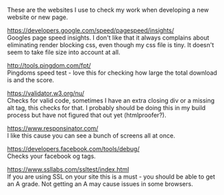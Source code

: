 ---
---
These are the websites I use to check my work when developing a new website or new page.

https://developers.google.com/speed/pagespeed/insights/  
Googles page speed insights. I don't like that it always complains about eliminating render blocking css, 
even though my css file is tiny. It doesn't seem to take file size into account at all.

http://tools.pingdom.com/fpt/  
Pingdoms speed test - love this for checking how large the total download is and the score.

https://validator.w3.org/nu/  
Checks for valid code, sometimes I have an extra closing div or a missing alt tag, this checks for that. I probably should be doing this
in my build process but have not figured that out yet (htmlproofer?). 

https://www.responsinator.com/  
I like this cause you can see a bunch of screens all at once.

https://developers.facebook.com/tools/debug/  
Checks your facebook og tags.

https://www.ssllabs.com/ssltest/index.html  
If you are using SSL on your site this is a must - you should be able to get an A grade. Not getting an A may cause issues
in some browsers.
